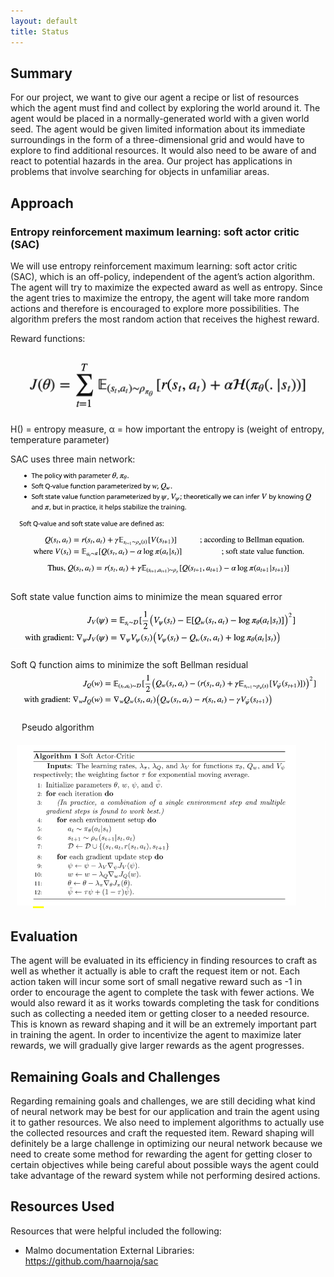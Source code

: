 ```yaml
---
layout: default
title: Status
---
```


## Summary
For our project, we want to give our agent a recipe or list of resources which the agent must find and collect by exploring the world around it. The agent would be placed in a normally-generated world with a given world seed. The agent would be given limited information about its immediate surroundings in the form of a three-dimensional grid and would have to explore to find additional resources. It would also need to be aware of and react to potential hazards in the area. Our project has applications in problems that involve searching for objects in unfamiliar areas.

## Approach

### Entropy reinforcement maximum learning: soft actor critic (SAC)


We will use entropy reinforcement maximum learning: soft actor critic (SAC), which is an off-policy, independent of the agent’s action algorithm. The agent will try to maximize the expected award as well as entropy. Since the agent tries to maximize the entropy, the agent will take more random actions and therefore is encouraged to explore more possibilities. The algorithm prefers the most random action that receives the highest reward.

Reward functions:
<img src='https://raw.githubusercontent.com/jhnguyen521/SpeedCrafter/main/img/reward_f.png' title='Reward function' />
                                                                                                                  

 
H() = entropy measure, α = how important the entropy is (weight of entropy, temperature parameter) 


SAC uses three main network:
<img src='https://raw.githubusercontent.com/jhnguyen521/SpeedCrafter/main/img/3functions.png' title='threefunctions' />

 
Soft state value function aims to minimize the mean squared error 
<img src='https://raw.githubusercontent.com/jhnguyen521/SpeedCrafter/main/img/soft_state.png' title='soft state Q' />


Soft Q function aims to minimize the soft Bellman residual
<img src='https://raw.githubusercontent.com/jhnguyen521/SpeedCrafter/main/img/soft_q.png' title='soft state Q' />

 
Pseudo algorithm

<img src='https://raw.githubusercontent.com/jhnguyen521/SpeedCrafter/main/img/algorithm.png' title='algorithm' />




## Evaluation

The agent will be evaluated in its efficiency in finding resources to craft as well as whether it actually is able to craft the request item or not. Each action taken will incur some sort of small negative reward such as -1 in order to encourage the agent to complete the task with fewer actions. We would also reward it as it works towards completing the task for conditions such as collecting a needed item or getting closer to a needed resource. This is known as reward shaping and it will be an extremely important part in training the agent. In order to incentivize the agent to maximize later rewards, we will gradually give larger rewards as the agent progresses.

## Remaining Goals and Challenges

Regarding remaining goals and challenges, we are still deciding what kind of neural network may be best for our application and train the agent using it to gather resources. We also need to implement algorithms to actually use the collected resources and craft the requested item. Reward shaping will definitely be a large challenge in optimizing our neural network because we need to create some method for rewarding the agent for getting closer to certain objectives while being careful about possible ways the agent could take advantage of the reward system while not performing desired actions.

## Resources Used
Resources that were helpful included the following:
* Malmo documentation
External Libraries:
https://github.com/haarnoja/sac

